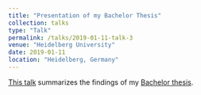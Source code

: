 ```yaml
---
title: "Presentation of my Bachelor Thesis"
collection: talks
type: "Talk"
permalink: /talks/2019-01-11-talk-3
venue: "Heidelberg University"
date: 2019-01-11
location: "Heidelberg, Germany"
---
```

[This talk](http://thpreis.github.io/files/Bachelor_Presentation_Thimo_Preis.pdf) summarizes the findings of my [Bachelor thesis](http://thpreis.github.io/files/Bsc_Thesis_ThimoPreis_digital.pdf).
